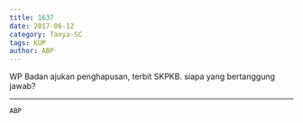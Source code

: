 ```yaml
---
title: 1637
date: 2017-06-12
category: Tanya-SC
tags: KUP
author: ABP
---
```


WP Badan ajukan penghapusan, terbit SKPKB. siapa yang bertanggung jawab?

---



`ABP`
